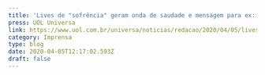 ```yaml
---
title: 'Lives de "sofrência" geram onda de saudade e mensagem para ex: o que fazer?'
press: UOL Universa
link: https://www.uol.com.br/universa/noticias/redacao/2020/04/05/lives-de-sofrencia-geram-onda-de-saudade-e-mensagens-para-ex-como-lidar.htm
category: Imprensa
type: blog
date: 2020-04-05T12:17:02.593Z
draft: false
---
```

